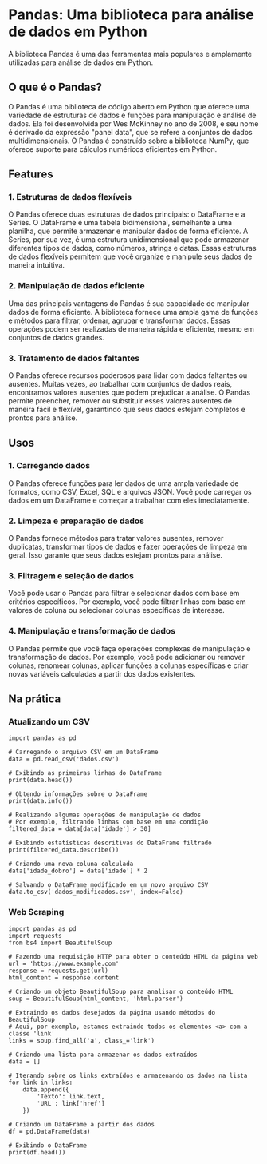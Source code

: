 # Pandas: Uma biblioteca para análise de dados em Python

A biblioteca Pandas é uma das ferramentas mais populares e amplamente utilizadas para análise de dados em Python.

## O que é o Pandas?

O Pandas é uma biblioteca de código aberto em Python que oferece uma variedade de estruturas de dados e funções para manipulação e análise de dados. Ela foi desenvolvida por Wes McKinney no ano de 2008, e seu nome é derivado da expressão "panel data", que se refere a conjuntos de dados multidimensionais. O Pandas é construído sobre a biblioteca NumPy, que oferece suporte para cálculos numéricos eficientes em Python.

## Features

### 1. Estruturas de dados flexíveis

O Pandas oferece duas estruturas de dados principais: o DataFrame e a Series. O DataFrame é uma tabela bidimensional, semelhante a uma planilha, que permite armazenar e manipular dados de forma eficiente. A Series, por sua vez, é uma estrutura unidimensional que pode armazenar diferentes tipos de dados, como números, strings e datas. Essas estruturas de dados flexíveis permitem que você organize e manipule seus dados de maneira intuitiva.

### 2. Manipulação de dados eficiente

Uma das principais vantagens do Pandas é sua capacidade de manipular dados de forma eficiente. A biblioteca fornece uma ampla gama de funções e métodos para filtrar, ordenar, agrupar e transformar dados. Essas operações podem ser realizadas de maneira rápida e eficiente, mesmo em conjuntos de dados grandes.

### 3. Tratamento de dados faltantes

O Pandas oferece recursos poderosos para lidar com dados faltantes ou ausentes. Muitas vezes, ao trabalhar com conjuntos de dados reais, encontramos valores ausentes que podem prejudicar a análise. O Pandas permite preencher, remover ou substituir esses valores ausentes de maneira fácil e flexível, garantindo que seus dados estejam completos e prontos para análise.

## Usos

### 1. Carregando dados

O Pandas oferece funções para ler dados de uma ampla variedade de formatos, como CSV, Excel, SQL e arquivos JSON. Você pode carregar os dados em um DataFrame e começar a trabalhar com eles imediatamente.

### 2. Limpeza e preparação de dados

O Pandas fornece métodos para tratar valores ausentes, remover duplicatas, transformar tipos de dados e fazer operações de limpeza em geral. Isso garante que seus dados estejam prontos para análise.

### 3. Filtragem e seleção de dados

Você pode usar o Pandas para filtrar e selecionar dados com base em critérios específicos. Por exemplo, você pode filtrar linhas com base em valores de coluna ou selecionar colunas específicas de interesse.

### 4. Manipulação e transformação de dados

O Pandas permite que você faça operações complexas de manipulação e transformação de dados. Por exemplo, você pode adicionar ou remover colunas, renomear colunas, aplicar funções a colunas específicas e criar novas variáveis calculadas a partir dos dados existentes.

## Na prática

### Atualizando um CSV

```
import pandas as pd

# Carregando o arquivo CSV em um DataFrame
data = pd.read_csv('dados.csv')

# Exibindo as primeiras linhas do DataFrame
print(data.head())

# Obtendo informações sobre o DataFrame
print(data.info())

# Realizando algumas operações de manipulação de dados
# Por exemplo, filtrando linhas com base em uma condição
filtered_data = data[data['idade'] > 30]

# Exibindo estatísticas descritivas do DataFrame filtrado
print(filtered_data.describe())

# Criando uma nova coluna calculada
data['idade_dobro'] = data['idade'] * 2

# Salvando o DataFrame modificado em um novo arquivo CSV
data.to_csv('dados_modificados.csv', index=False)
```

### Web Scraping

```
import pandas as pd
import requests
from bs4 import BeautifulSoup

# Fazendo uma requisição HTTP para obter o conteúdo HTML da página web
url = 'https://www.example.com'
response = requests.get(url)
html_content = response.content

# Criando um objeto BeautifulSoup para analisar o conteúdo HTML
soup = BeautifulSoup(html_content, 'html.parser')

# Extraindo os dados desejados da página usando métodos do BeautifulSoup
# Aqui, por exemplo, estamos extraindo todos os elementos <a> com a classe 'link'
links = soup.find_all('a', class_='link')

# Criando uma lista para armazenar os dados extraídos
data = []

# Iterando sobre os links extraídos e armazenando os dados na lista
for link in links:
    data.append({
        'Texto': link.text,
        'URL': link['href']
    })

# Criando um DataFrame a partir dos dados
df = pd.DataFrame(data)

# Exibindo o DataFrame
print(df.head())
```
